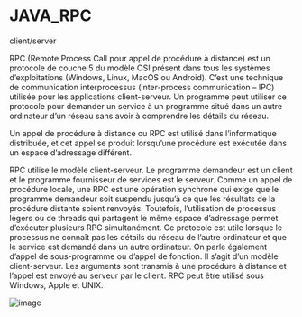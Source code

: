 # JAVA_RPC
client/server

RPC (Remote Process Call pour appel de procédure à distance) est un protocole de couche 5 du modèle OSI présent dans tous les systèmes d’exploitations (Windows, Linux, MacOS ou Android).
C’est une technique de communication interprocessus (inter-process communication – IPC) utilisée pour les applications client-serveur.
Un programme peut utiliser ce protocole pour demander un service à un programme situé dans un autre ordinateur d’un réseau sans avoir à comprendre les détails du réseau.

Un appel de procédure à distance ou RPC est utilisé dans l’informatique distribuée, et cet appel se produit lorsqu’une procédure est exécutée dans un espace d’adressage différent.

RPC utilise le modèle client-serveur. Le programme demandeur est un client et le programme fournisseur de services est le serveur. Comme un appel de procédure locale, une RPC est une opération synchrone qui exige que le programme demandeur soit suspendu jusqu’à ce que les résultats de la procédure distante soient renvoyés. Toutefois, l’utilisation de processus légers ou de threads qui partagent le même espace d’adressage permet d’exécuter plusieurs RPC simultanément.
Ce protocole est utile lorsque le processus ne connaît pas les détails du réseau de l’autre ordinateur et que le service est demandé dans un autre ordinateur. On parle également d’appel de sous-programme ou d’appel de fonction.
Il s’agit d’un modèle client-serveur. Les arguments sont transmis à une procédure à distance et l’appel est envoyé au serveur par le client. RPC peut être utilisé sous Windows, Apple et UNIX.

![image](https://github.com/yamitxc/RPCJAVA/assets/110922220/022be59f-43eb-430a-b153-35f0353b1b4f)


